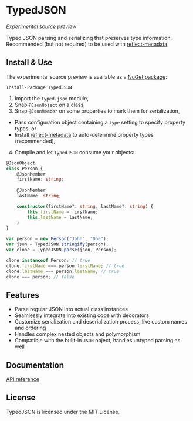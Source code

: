 # TypedJSON

*Experimental source preview*

Typed JSON parsing and serializing that preserves type information. Recommended (but not required) to be used with [reflect-metadata](https://github.com/rbuckton/ReflectDecorators).

## Install & Use

The experimental source preview is available as a [NuGet package](https://www.nuget.org/packages/TypedJSON/):

```none
Install-Package TypedJSON
```

 1. Import the `typed-json` module,
 2. Snap `@JsonObject` on a class,
 3. Snap `@JsonMember` on some properties to mark them for serialization,
   - Pass configuration object containing a `type` setting to specify property types, or
   - Install [reflect-metadata](https://github.com/rbuckton/ReflectDecorators) to auto-determine property types (recommended),
 4. Compile and let `TypedJSON` consume your objects:

```typescript
@JsonObject
class Person {
    @JsonMember
    firstName: string;
    
    @JsonMember
    lastName: string;

    constructor(firstName?: string, lastName?: string) {
        this.firstName = firstName;
        this.lastName = lastName;
    }
}

var person = new Person("John", "Doe");
var json = TypedJSON.stringify(person);
var clone = TypedJSON.parse(json, Person);

clone instanceof Person; // true
clone.firstName === person.firstName; // true
clone.lastName === person.lastName; // true
clone === person; // false
```

## Features

 - Parse regular JSON into actual class instances
 - Seamlessly integrate into existing code with decorators
 - Customize serialization and deserialization process, like custom names and ordering
 - Handles complex nested objects and polymorphism
 - Compatible with the built-in `JSON` object, handles untyped parsing as well

## Documentation

[API reference](wiki)

## License

TypedJSON is licensed under the MIT License.